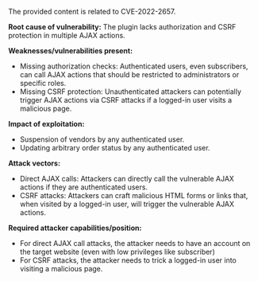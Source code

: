 The provided content is related to CVE-2022-2657.

**Root cause of vulnerability:** The plugin lacks authorization and CSRF protection in multiple AJAX actions.

**Weaknesses/vulnerabilities present:**
*   Missing authorization checks: Authenticated users, even subscribers, can call AJAX actions that should be restricted to administrators or specific roles.
*   Missing CSRF protection: Unauthenticated attackers can potentially trigger AJAX actions via CSRF attacks if a logged-in user visits a malicious page.

**Impact of exploitation:**
*   Suspension of vendors by any authenticated user.
*   Updating arbitrary order status by any authenticated user.

**Attack vectors:**
*   Direct AJAX calls: Attackers can directly call the vulnerable AJAX actions if they are authenticated users.
*   CSRF attacks: Attackers can craft malicious HTML forms or links that, when visited by a logged-in user, will trigger the vulnerable AJAX actions.

**Required attacker capabilities/position:**
*   For direct AJAX call attacks, the attacker needs to have an account on the target website (even with low privileges like subscriber)
*   For CSRF attacks, the attacker needs to trick a logged-in user into visiting a malicious page.